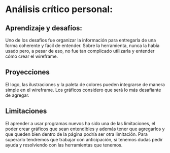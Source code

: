 # Análisis crítico personal: #
## Aprendizaje y desafíos: ## 
Uno de los desafíos fue organizar la información para entregarla de una forma coherente y fácil de entender. 
Sobre la herramienta, nunca la había usado pero, a pesar de eso, no fue tan complicado utilizarla y entender cómo crear el wireframe. 
## Proyecciones ##
El logo, las ilustraciones y la paleta de colores pueden integrarse de manera simple en el wireframe.  Los gráficos considero que será lo más desafiante de agregar.
## Limitaciones ##
El aprender a usar programas nuevos ha sido una de las limitaciones, el poder crear gráficos que sean entendibles y además tener que agregarlos y que queden bien dentro de la página podría ser otra limitación. Para superarlo tendremos que trabajar con anticipación, si tenemos dudas pedir ayuda y resolviendo con las herramientas que tenemos. 
